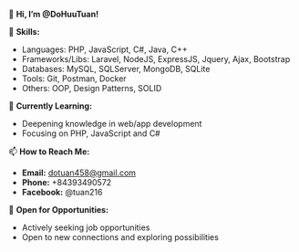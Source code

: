 👋 **Hi, I’m @DoHuuTuan!**

👀 **Skills:** 
- Languages: PHP, JavaScript, C#, Java, C++
- Frameworks/Libs: Laravel, NodeJS, ExpressJS, Jquery, Ajax, Bootstrap
- Databases: MySQL, SQLServer, MongoDB, SQLite
- Tools: Git, Postman, Docker
- Others: OOP, Design Patterns, SOLID

🌱 **Currently Learning:** 
- Deepening knowledge in web/app development
- Focusing on PHP, JavaScript and C#

📫 **How to Reach Me:** 
- **Email:** dotuan458@gmail.com
- **Phone:** +84393490572
- **Facebook:** @tuan216


💼 **Open for Opportunities:** 
- Actively seeking job opportunities
- Open to new connections and exploring possibilities
